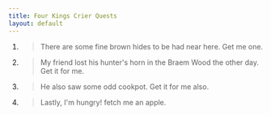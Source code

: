 ```yaml
---
title: Four Kings Crier Quests
layout: default
---
```


1. > There are some fine brown hides to be had near here. Get me one.

2. > My friend lost his hunter's horn in the Braem Wood the other day. Get it for me.

3. > He also saw some odd cookpot. Get it for me also.

4. > Lastly, I'm hungry! fetch me an apple.
